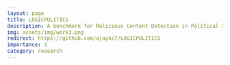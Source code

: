 ```yaml
---
layout: page
title: LOGICPOLITICS
description: A benchmark for Malicious Content Detection in Political Settings
img: assets/img/work3.png
redirect: https://github.com/ajaykc7/LOGICPOLITICS
importance: 3
category: research
---
```

